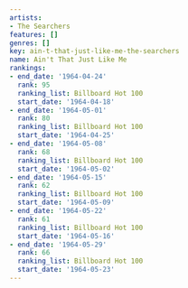 ```yaml
---
artists:
- The Searchers
features: []
genres: []
key: ain-t-that-just-like-me-the-searchers
name: Ain't That Just Like Me
rankings:
- end_date: '1964-04-24'
  rank: 95
  ranking_list: Billboard Hot 100
  start_date: '1964-04-18'
- end_date: '1964-05-01'
  rank: 80
  ranking_list: Billboard Hot 100
  start_date: '1964-04-25'
- end_date: '1964-05-08'
  rank: 68
  ranking_list: Billboard Hot 100
  start_date: '1964-05-02'
- end_date: '1964-05-15'
  rank: 62
  ranking_list: Billboard Hot 100
  start_date: '1964-05-09'
- end_date: '1964-05-22'
  rank: 61
  ranking_list: Billboard Hot 100
  start_date: '1964-05-16'
- end_date: '1964-05-29'
  rank: 66
  ranking_list: Billboard Hot 100
  start_date: '1964-05-23'
---
```


